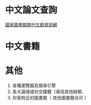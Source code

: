# 中文論文查詢
[國家圖書館期刊文獻資訊網](https://tpl.ncl.edu.tw/NclService/JournalQuery
)

# 中文書籍


# 其他
1. 各種瀏覽器及搜尋引擎
2. 各大論壇或社交媒體（尋找其他經驗、
3. 你家附近的圖書館（ 其他圖書館也可 ）